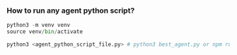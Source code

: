 ### How to run any agent python script?

```python
python3 -m venv venv
source venv/bin/activate

python3 <agent_python_script_file.py> # python3 best_agent.py or npm run best_agent
```
